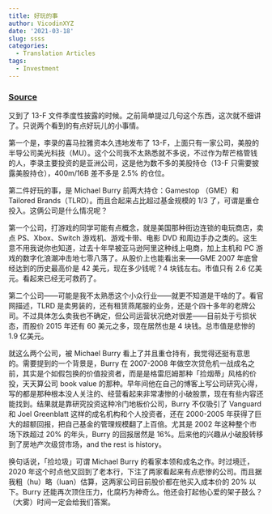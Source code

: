 ```yaml
---
title: 好玩的事
author: VicodinXYZ
date: '2021-03-18'
slug: ssss
categories:
  - Translation Articles
tags:
  - Investment
---
```


### [Source](https://m.weibo.cn/detail/4472185659954099)


又到了 13-F 文件季度性披露的时候。之前简单提过几句这个东西，这次就不细讲了。只说两个看到的有点好玩儿的小事情。

第一个是，李录的喜马拉雅资本久违地发布了 13-F，上面只有一家公司，美股的半导公司美光科技（MU）。这个公司我不太熟悉就不多说，不过作为帮芒格管钱的人，李录主要投资的是亚洲公司，这是他为数不多的美股持仓（13-F 只需要披露美股持仓），400m/16B 差不多是 2.5% 的仓位。

第二件好玩的事，是 Michael Burry 前两大持仓：Gamestop （GME）和 Tailored Brands（TLRD）。而且合起来占比超过基金规模的 1/3 了，可谓是重仓投入。这俩公司是什么情况呢？

第一个公司，打游戏的同学可能有点概念，就是美国那种街边连锁的电玩商店，卖点 PS、Xbox、Switch 游戏机、游戏卡带、电影 DVD 和周边手办之类的。这生意不用我说你也知道，过去十年早被亚马逊阿里这种线上电商，加上主机和 PC 游戏的数字化浪潮冲击地七零八落了。从股价上也能看出来——GME 2007 年底曾经达到的历史最高价是 42 美元，现在多少钱呢？4 块钱左右。市值只有 2.6 亿美元。看起来已经无可救药了。

第二个公司——可能是我不太熟悉这个小众行业——就更不知道是干啥的了。看官网描述，TLRD 是卖男装的，还有租赁燕尾服的业务，还是个四十多年的老牌公司。不过具体怎么卖我也不确定，但公司运营状况绝对很差——目前处于亏损状态，而股价 2015 年还有 60 美元之多，现在居然也是 4 块钱。总市值是悲惨的 1.9 亿美元。

就这么两个公司，被 Michael Burry 看上了并且重仓持有，我觉得还挺有意思的。需要提到的一个背景是，Burry 在 2007-2008 年做空次贷危机一战成名之前，其实是个如假包换的价值投资者，而是是格雷厄姆那种「捡烟蒂」风格的价投，天天算公司 book value 的那种。早年间他在自己的博客上写公司研究心得，写的都是那种根本没人关注的、经营看起来非常凄惨的小破股票，现在有些内容还能找到。结果就是靠研究投资这种冷门地板价公司，Burry 不仅吸引了 Vanguard 和 Joel Greenblatt 这样的成名机构和个人投资者，还在 2000-2005 年获得了巨大的超额回报，把自己基金的管理规模翻了上百倍。尤其是 2002 年这种整个市场下跌超过 20% 的年头，Burry 的回报居然是 16%。后来他的兴趣从小破股转移到了房地产次级贷市场，and the rest is history。

换句话说，「捡垃圾」可谓 Michael Burry 的看家本领和成名之作。时过境迁，2020 年这个时点他又回到了老本行，下注了两家看起来有点悲惨的公司。而且据我粗（hu）略（luan）估算，这两家公司目前股价都在他买入成本价的 20% 以下。Burry 还能再次顶住压力，化腐朽为神奇么。他还会打起他心爱的架子鼓么？（大雾）时间一定会给我们答案。